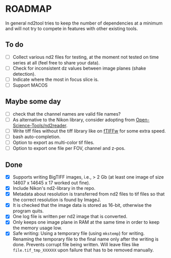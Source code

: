 # ROADMAP

In general nd2tool tries to keep the number of dependencies at a
minimum and will not try to compete in features with other existing
tools.

## To do

- [ ] Collect various nd2 files for testing, at the moment not tested
on time series at all (feel free to share your data).
- [ ] Check for inconsistent dz values between image planes (shake detection).
- [ ] Indicate where the most in focus slice is.
- [ ] Support MACOS

## Maybe some day
- [ ] check that the channel names are valid file names?
- [ ] As alternative to the Nikon library, consider adopting from
[Open-Science-Tools/nd2reader](https://github.com/Open-Science-Tools/nd2reader).
- [ ] Write tiff files without the tiff library like on
[fTIFFw](https://github.com/elgw/fTIFFw) for some extra speed.
- [ ] bash auto-completion.
- [ ] Option to export as multi-color tif files.
- [ ] Option to export one file per FOV, channel and z-pos.

## Done
- [x] Supports writing BigTIFF images, i.e., > 2 Gb (at least one
image of size 14607 x 14645 x 17 worked out fine).
- [x] Include Nikon's nd2-library in the repo.
- [x] Metadata about resolution is transferred from nd2 files to tif
files so that the correct resolution is found by ImageJ.
- [x] It is checked that the image data is stored as 16-bit,
otherwise the program quits.
- [x] One log file is written per nd2 image that is converted.
- [x] Only keeps one image plane in RAM at the same time in order to
keep the memory usage low.
- [x] Safe writing: Using a temporary file (using `mkstemp`) for
writing. Renaming the temporary file to the final name only
after the writing is done. Prevents corrupt file being
written. Will leave files like `file.tif_tmp_XXXXXX` upon
failure that has to be removed manually.
